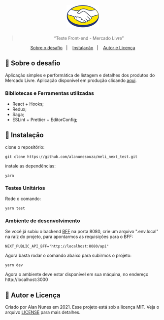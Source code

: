 <h1 align="center">
  <img alt="mercado-livre" title="mercado-livre" src="./public/images/Logo_ML_2x.png" />
</h1>

<blockquote align="center">“Teste Front-end - Mercado Livre”</blockquote>

<p align="center">
  <a href="#rocket-sobre-o-desafio">Sobre o desafio</a>&nbsp;&nbsp;&nbsp;|&nbsp;&nbsp;&nbsp;
  <a href="#hammer-instalação">Instalação</a>&nbsp;&nbsp;&nbsp;|&nbsp;&nbsp;&nbsp;
  <a href="#memo-licença">Autor e Licença</a>
</p>

## :rocket: Sobre o desafio

Aplicação simples e performática de listagem e detalhes dos produtos do Mercado Livre. Aplicação disponível em produção clicando [aqui](https://meli-product-list.vercel.app/).

### Bibliotecas e Ferramentas utilizadas

- React + Hooks;
- Redux;
- Saga;
- ESLint + Prettier + EditorConfig;

## :hammer: Instalação


clone o repositório:

```
git clone https://github.com/alanunesouza/meli_next_test.git
```

instale as dependências:

```
yarn
```


### Testes Unitários

Rode o comando:

```
yarn test
```

### Ambiente de desenvolvimento

Se você já subiu o backend [BFF](https://github.com/alanunesouza/meli_bff_test) na porta 8080, crie um arquivo ".env.local" na raíz do projeto, para apontarmos as requisições para o BFF:

```
NEXT_PUBLIC_API_BFF="http://localhost:8080/api"
```

Agora basta rodar o comando abaixo para subirmos o projeto:

```
yarn dev
```

Agora o ambiente deve estar disponível em sua máquina, no endereço http://localhost:3000

## :memo: Autor e Licença

Criado por Alan Nunes em 2021. Esse projeto está sob a licença MIT. Veja o arquivo [LICENSE](LICENSE.md) para mais detalhes.

